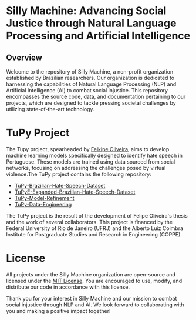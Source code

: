 # Silly Machine: Advancing Social Justice through Natural Language Processing and Artificial Intelligence

## Overview
Welcome to the repository of Silly Machine, a non-profit organization established by Brazilian researchers. Our organization is dedicated to harnessing the capabilities of Natural Language Processing (NLP) and Artificial Intelligence (AI) to combat social injustice. This repository encompasses the source code, data, and documentation pertaining to our projects, which are designed to tackle pressing societal challenges by utilizing state-of-the-art technology.

# TuPy Project 
The Tupy project, spearheaded by [Felkipe Oliveira](https://github.com/FelipeRamosOliveira), aims to develop machine learning models specifically designed to identify hate speech in Portuguese. These models are trained using data sourced from social networks, focusing on addressing the challenges posed by virtual violence.The TuPy project contains the following repository:
* [TuPy-Brazilian-Hate-Speech-Dataset](https://github.com/Silly-Machine/TuPy-Brazilian-Hate-Speech-Dataset)
* [TuPyE-Expanded-Brazilian-Hate-Speech-Dataset](https://github.com/Silly-Machine/TuPyE-Expanded-Brazilian-Hate-Speech-Dataset)
* [TuPy-Model-Refinement](https://github.com/Silly-Machine/TuPy-Model-Refinement)
* [TuPy-Data-Engineering](https://github.com/Silly-Machine/TuPy-Data-Engineering)

The TuPy project is the result of the development of Felipe Oliveira's thesis and the work of several collaborators. This project is financed by the Federal University of Rio de Janeiro (UFRJ) and the Alberto Luiz Coimbra Institute for Postgraduate Studies and Research in Engineering (COPPE).
# License

All projects under the Silly Machine organization are open-source and licensed under the [MIT License](LICENSE). You are encouraged to use, modify, and distribute our code in accordance with this license.

Thank you for your interest in Silly Machine and our mission to combat social injustice through NLP and AI. We look forward to collaborating with you and making a positive impact together!
